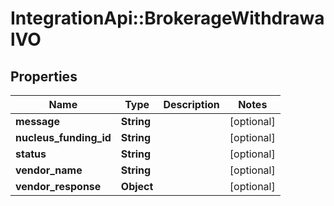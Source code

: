 # IntegrationApi::BrokerageWithdrawalVO

## Properties
Name | Type | Description | Notes
------------ | ------------- | ------------- | -------------
**message** | **String** |  | [optional] 
**nucleus_funding_id** | **String** |  | [optional] 
**status** | **String** |  | [optional] 
**vendor_name** | **String** |  | [optional] 
**vendor_response** | **Object** |  | [optional] 


